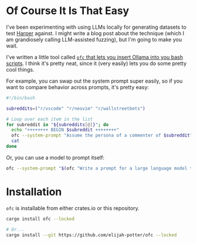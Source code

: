 # Of Course It Is That Easy

I've been experimenting with using LLMs locally for generating datasets to test [Harper](https://writewithharper.com) against.
I might write a blog post about the technique (which I am grandiosely calling LLM-assisted fuzzing), but I'm going to make you wait.

I've written a little tool called [`ofc` that lets you insert Ollama into you bash scripts](https://github.com/elijah-potter/ofc).
I think it's pretty neat, since it (very easily) lets you do some pretty cool things.

For example, you can swap out the system prompt super easily, so if you want to compare behavior across prompts, it's pretty easy:

```bash
#!/bin/bash

subreddits=("r/vscode" "r/neovim" "r/wallstreetbets")

# Loop over each item in the list
for subreddit in "${subreddits[@]}"; do
  echo "++++++++ BEGIN $subreddit ++++++++"
  ofc --system-prompt "Assume the persona of a commenter of $subreddit" "What is your opinion on pepperjack cheese."
  cat
done
```

Or, you can use a model to prompt itself:

```bash
ofc --system-prompt "$(ofc "Write a prompt for a large language model that makes it think harder. ")" "What is a while loop?"
```

# Installation

`ofc` is installable from either crates.io or this repository.

```bash
cargo install ofc --locked

# Or...
cargo install --git https://github.com/elijah-potter/ofc --locked
```
